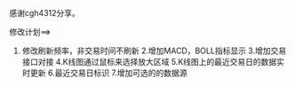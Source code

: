 感谢cgh4312分享。

 修改计划==>
1. 修改刷新频率，非交易时间不刷新
2.增加MACD，BOLL指标显示
3.增加交易接口对接
4.K线图通过鼠标来选择放大区域
5.K线图上的最近交易日的数据实时更新
6.最近交易日标识
7.增加可选的的数据源
